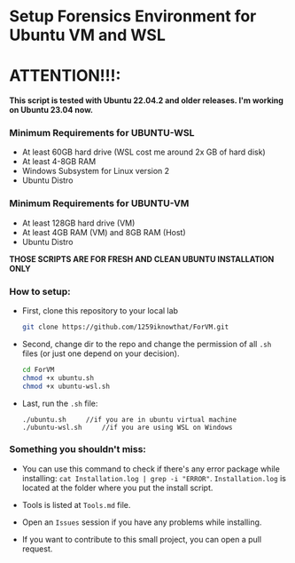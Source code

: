 # Setup Forensics Environment for Ubuntu VM and WSL

# **ATTENTION!!!**:

**This script is tested with Ubuntu 22.04.2 and older releases. I'm working on Ubuntu 23.04 now.**

### **Minimum Requirements for UBUNTU-WSL**

- At least 60GB hard drive (WSL cost me around 2x GB of hard disk)
- At least 4-8GB RAM
- Windows Subsystem for Linux version 2
- Ubuntu Distro 

### **Minimum Requirements for UBUNTU-VM**

- At least 128GB hard drive (VM)
- At least 4GB RAM (VM) and 8GB RAM (Host)
- Ubuntu Distro

**THOSE SCRIPTS ARE FOR FRESH AND CLEAN UBUNTU INSTALLATION ONLY**

### **How to setup:**

+ First, clone this repository to your local lab
    
    ```sh
    git clone https://github.com/1259iknowthat/ForVM.git
    ```

+ Second, change dir to the repo and change the permission of all `.sh` files (or just one depend on your decision).
    
    ```sh
    cd ForVM
    chmod +x ubuntu.sh
    chmod +x ubuntu-wsl.sh
    ```

+ Last, run the `.sh` file:
    
    ```
    ./ubuntu.sh     //if you are in ubuntu virtual machine
    ./ubuntu-wsl.sh     //if you are using WSL on Windows
    ```

### Something you shouldn't miss:

+ You can use this command to check if there's any error package while installing: `cat Installation.log | grep -i "ERROR"`. `Installation.log` is located at the folder where you put the install script.

+ Tools is listed at `Tools.md` file.

+ Open an `Issues` session if you have any problems while installing.

+ If you want to contribute to this small project, you can open a pull request.